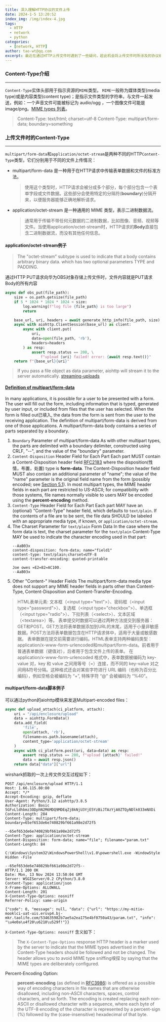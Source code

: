 ```yaml
---
title: 深入理解HTTP协议的文件上传
date: 2024-1-5 13:20:52
index_img: /img/index-4.jpg
tags:
  - HTTP
  - network
  - python
categories:
  - [network, HTTP]
author: tao-wt@qq.com
excerpt: 最近在通过HTTP上传文件时遇到了一些疑问，趁此机会将上传文件时所涉及的协议细节进行一次总结和提炼
---
```

### Content-Type介绍
---
`Content-Type`实体头部用于指示资源的`MIME`类型。
`MIME`一般称为媒体类型(media type)或是内容类型(content type)；是指示文件类型的字符串，与文件一起发送，例如：一个声音文件可能被标记为 audio/ogg ，一个图像文件可能是 image/png。[MIME types 列表](https://www.iana.org/assignments/media-types/media-types.xhtml "Media Types")。
> Content-Type: text/html; charset=utf-8
> Content-Type: multipart/form-data; boundary=something

### 上传文件时的Content-Type
---
`multipart/form-data`和`application/octet-stream`是两种不同的HTTP`Content-Type`类型，它们分别用于不同的文件上传情况：
- multipart/form-data 是一种用于在HTTP请求中传输表单数据和文件的标准方法。
    > 使用这个类型时，HTTP请求会被分成多个部分，每个部分包含一个表单字段或文件数据。这些部分会使用特定的分隔符(**boundary**)分隔开来，以便服务器能够正确地解析请求。
- application/octet-stream 是一种通用的 MIME 类型，表示二进制数据流。
    > 通常用于传输不带任何元数据的二进制数据，比如图像、音频、视频等文件。当使用application/octet-stream时，HTTP请求的**Body**直接包含二进制数据流，而没有其他任何信息。

#### application/octet-stream例子
> The "octet-stream" subtype is used to indicate that a body contains arbitrary binary data. which has two optional parameters TYPE and PADDING.

通过HTTP PUT请求向华为OBS对象存储上传文件时，文件内容就是PUT请求Body的所有内容
```python
async def obs_put(file_path):
    size = os.path.getsize(file_path)
    if 5 * 1024 * 1024 * 1024 < size:
        log.warning(f"log file {file_path} is too large")
        return

    base_url, uri, headers = await generate_http_info(file_path, size)
    async with aiohttp.ClientSession(base_url) as client:
        async with client.put(
            uri,
            data=open(file_path, 'rb'),
            headers=headers
        ) as resp:
            assert resp.status == 200, \
                f"upload {uri} failed! error: {await resp.text()}"
    return f"{base_url}{uri}"
```

> If you pass a file object as data parameter, aiohttp will stream it to the server automatically. [streaming-uploads](https://docs.aiohttp.org/en/stable/client_quickstart.html#streaming-uploads)

#### [Definition of multipart/form-data](https://www.rfc-editor.org/rfc/rfc7578.html "RFC7578")
In many applications, it is possible for a user to be presented with a form.  The user will fill out the form, including information that is typed, generated by user input, or included from files that the user has selected.  When the form is filled out已填入, the data from the form is sent from the user to the receiving application. The definition of multipart/form-data is derived from one of those applications.
A multipart/form-data body contains a series of parts separated by a boundary.
1. `Boundary` Parameter of multipart/form-data
    As with other multipart types, the parts are delimited with a boundary delimiter, constructed using CRLF, "--", and the value of the "boundary" parameter.
2. `Content-Disposition` Header Field for Each Part
    Each part MUST contain a Content-Disposition header field [RFC2183](https://www.rfc-editor.org/rfc/rfc2183) where the disposition(性情，布置，处置) type is **form-data**. The Content-Disposition header field MUST also contain an additional parameter of "name"; the value of the "name" parameter is the original field name from the form (possibly encoded; see [Section 5.1](https://www.rfc-editor.org/rfc/rfc7578.html#section-5.1)).
    In most multipart types, the MIME header fields in each part are restricted to US-ASCII; for compatibility with those systems, file names normally visible to users MAY be encoded using the **percent-encoding** method.
3. `Content-Type` Header Field for Each Part
    Each part MAY have an (optional) "Content-Type" header field, which defaults to `text/plain`.  If the contents of a file are to be sent, the file data SHOULD be labeled with an appropriate media type, if known, or `application/octet-stream`.
4. The Charset Parameter for `text/plain` Form Data
    In the case where the form data is text, the charset parameter for the `text/plain` Content-Type MAY be used to indicate the character encoding used in that part:
    ```
    --AaB03x
    content-disposition: form-data; name="field1"
    content-type: text/plain;charset=UTF-8
    content-transfer-encoding: quoted-printable

    Joe owes =E2=82=AC100.
    --AaB03x
    ```
5. Other "Content-" Header Fields
    The multipart/form-data media type does not support any MIME header fields in parts other than Content-Type, Content-Disposition and  Content-Transfer-Encoding.

> HTML表单元素: 文本框（&lt;input type="text"&gt;）、密码框（&lt;input type="password"&gt;）、复选框（&lt;input type="checkbox"&gt;）、单选框（&lt;input type="radio"&gt;）、下拉列表（&lt;select&gt;）、文本区域（&lt;textarea&gt;）等。
> 表单提交时数据可以通过两种方法提交到服务器：GET和POST。GET方法将表单数据添加到URL的末尾，适用于小量非敏感数据。POST方法将表单数据包含在HTTP请求体中，适用于大量或敏感数据。
> 表单数据在提交前需要进行编码。HTML表单支持两种编码类型：application/x-www-form-urlencoded和multipart/form-data。前者用于普通表单数据（键值对），后者用于包含文件上传的表单。
> 在 application/x-www-form-urlencoded 格式中，表单数据被编码为 key-value 对，key 和 value 之间用等号（=）连接，而不同的 key-value 对之间用&符号分隔。这种格式还会对某些字符进行 URL 编码（也称为百分比编码），例如空格会被编码为 “+”, 特殊字符 “@” 会被编码为 “%40”。

#### multipart/form-data脚本例子
可以通过python的aiohttp模块来发送Multipart-encoded files：
```python
async def upload_attach(ci_platform, attach):
    uri = "/api/enclosure/upload"
    data = aiohttp.FormData()
    data.add_field(
        'file',
        open(attach, 'rb'),
        filename=os.path.basename(attach),
        content_type='application/octet-stream'
    )
    async with ci_platform.post(uri, data=data) as resp:
        assert resp.status == 200, f"upload {attach}' failed!"
        data = await resp.json()
    return data["data"]["url"]
```

wirshark抓取的一次上传文件交互过程如下：
```
POST /api/enclosure/upload HTTP/1.1
Host: 1.66.115.80:80
Accept: */*
Accept-Encoding: gzip, deflate
User-Agent: Python/3.12 aiohttp/3.8.5
Authorization: Basic 5GFvLldhbmz3ODphN2M6MDQ9MDEqZjBkNjU3YjE5YzBiJTAzYjA0ZTQyNDlk033mNXDi
Content-Length: 284
Content-Type: multipart/form-data; boundary=65ef653de6e740829bf661a98e2d72f5

--65ef653de6e740829bf661a98e2d72f5
Content-Type: application/octet-stream
Content-Disposition: form-data; name="file"; filename="param.txt"
Content-Length: 84

C:\Windows\System32\WindowsPowerShell\v1.0\powershell.exe -WindowStyle Hidden -File

--65ef653de6e740829bf661a98e2d72f5--
HTTP/1.1 200 OK
Date: Mon, 13 Nov 2024 13:50:04 GMT
Server: WSGIServer/0.2 CPython/3.8.0
Content-Type: application/json
X-Frame-Options: ALLOWALL
Content-Length: 201
X-Content-Type-Options: nosniff
Referrer-Policy: same-origin

{"code": 0, "message": null, "data": {"url": "https://my-mitio-mooklci-uat-uis.ersvp4.bj-mkr.taolife.com/534635982b7ae5a2ea175e4bf0750a43/param.txt", "info": "\u4e0a\u4f20\u6210\u529f!"}}
```
`X-Content-Type-Options: nosniff` 含义如下：
> The `X-Content-Type-Options` response HTTP header is a marker used by the server to indicate that the MIME types advertised in the Content-Type headers should be followed and not be changed. The header allows you to avoid MIME type sniffing嗅探 by saying that the MIME types are deliberately configured.

Percent-Encoding Option:
> **percent-encoding** (as defined in [RFC3986](https://www.rfc-editor.org/rfc/rfc3986)) is offered as a possible way of encoding characters in file names that are otherwise disallowed, including non-ASCII characters, spaces, control characters, and so forth.  The encoding is created replacing each non-ASCII or disallowed character with a sequence, where each byte of the UTF-8 encoding of the character is represented by a percent-sign (%) followed by the (case-insensitive) hexadecimal of that byte.
